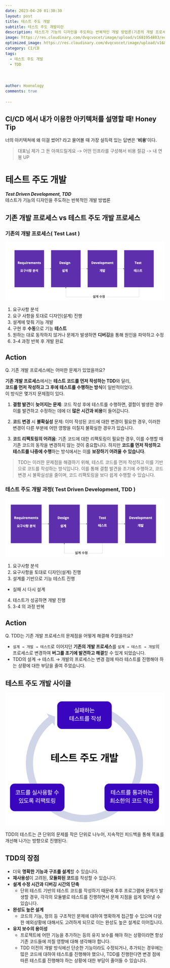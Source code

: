 ```yaml
---
date: 2023-04-20 01:30:30
layout: post
title: 테스트 주도 개발
subtitle: 테스트 주도 개발이란
description: 테스트가 기능의 디자인을 주도하는 반복적인 개발 방법론(기존의 개발 프로세스와의 차이)
image: https://res.cloudinary.com/dvqcvocet/image/upload/v1681954803/eoe0iiqoeiq9ghldrltc.png
optimized_image: https://res.cloudinary.com/dvqcvocet/image/upload/v1681954803/eoe0iiqoeiq9ghldrltc.png 
category: CI/CD
tags:
  - 테스트 주도 개발
  - TDD
  

  
author: Hoonology
comments: true

---
```


## CI/CD 에서 내가 이용한 아키텍처를 설명할 때! Honey Tip
너의 아키텍쳐에 왜 이걸 썼어? 라고 물어볼 때 가장 설득력 있는 답변은 '**비용**'이다.
> 대표님 제가 그 돈 아껴드릴게요 -> 어떤 인프라를 구성해서 비용 절감 -> 내 연봉 UP

# 테스트 주도 개발
***Test Driven Development, TDD***  
테스트가 기능의 디자인을 주도하는 반복적인 개발 방법론

## 기존 개발 프로세스 vs 테스트 주도 개발 프로세스

### 기존의 개발 프로세스( Test Last )

![dev](/assets/img/CICD/DEV.png)

1. 요구사항 분석
2. 요구 사항을 토대로 디자인(설계) 진행
3. 설계에 맞춰 기능 개발
4. 구현 후 **수동**으로 기능 **테스트**
5. 원하는 대로 동작하지 않거나 문제가 발생하면 **디버깅**을 통해 원인을 파악하고 수정
6. 3-4 과정 반복 후 개발 완료

## Action
Q. 기존 개발 프로세스에는 어떠한 문제가 있었을까요?  

**기존 개발 프로세스**에서는 **테스트 코드를 먼저 작성하는 TDD**와 달리,   
**코드를 먼저 작성하고 그 후에 테스트를 수행하는 방식**이 일반적이었다.  
이 방식은 몇가지 문제점이 있다.  



1. **결함 발견**이 **늦어지는 문제**: 코드 작성 후에 테스트를 수행하면, 결함이 발생한 경우 이를 발견하고 수정하는 데에 더 **많은 시간과 비용**이 들어갑니다.

2. **코드 변경** 시 **불확실성** 문제: 이미 작성된 코드에 대한 변경이 필요한 경우, 이러한 변경이 다른 부분에 어떤 영향을 미칠지 불확실한 경우가 있습니다.

3. **코드 리팩토링의 어려움**: 기존 코드에 대한 리팩토링이 필요한 경우, 이를 수행할 때 기존 코드의 동작을 변경하지 않는 것이 중요합니다. 하지만 **코드를 먼저 작성하고 테스트를 나중에 수행**하는 방식에서는 이를 **보장하기 어려울 수 있습니다**.



> TDD는 이러한 문제점을 해결하기 위해, 테스트 코드를 먼저 작성하고 이를 기반으로 코드를 작성하는 방식입니다. 이를 통해 결함 발견을 조기에 수행하고, 코드 변경 시 불확실성을 줄이며, 코드 리팩토링을 보다 쉽게 수행할 수 있습니다.


### 테스트 주도 개발 과정( Test Driven Development, TDD )

![dev](/assets/img/CICD/TDD.png)

1. 요구사항 분석
2. 요구사항을 토대로 디자인(설계) 진행
3. 설계를 기반으로 기능 테스트 진행
  - 실패 시 다시 설계
4. 테스트가 성공하면 개발 진행
5. 3-4 의 과정 반복 

## Action 
Q. TDD는 기존 개발 프로세스의 문제점을 어떻게 해결해 주었을까요?  

- ```설계 → 개발 → 테스트```로 이어지던 **기존의 개발 프로세스**를 ```설계 → 테스트 → 개발```의 프로세스로 변경하여 **버그를 조기에 발견하고 해결**할 수 있게 되었습니다.
- TDD의 설계 → 테스트 → 개발의 프로세스는 변경 점에 따라 테스트를 진행해야 하는 상황에 대한 부담을 줄여 주었습니다.

## 테스트 주도 개발 사이클
![cycle](/assets/img/CICD/cycle.png)

TDD의 테스트는 큰 단위의 문제를 작은 단위로 나누어, 지속적인 피드백을 통해 목표를 개선해 나가는 방향으로 진행된다.


## TDD의 장점
- 더욱 **명확한 기능과 구조를 설계**할 수 있습니다.
- **재사용성**이 고려된, **모듈화된 코드**를 작성할 수 있습니다.
- **설계 수정 시간과 디버깅 시간의 단축**
  - 단위 테스트 기반의 테스트 코드를 작성하기 때문에 추후 프로그램에 문제가 발생할 경우, 각각의 모듈별로 테스트를 진행하면서 문제 지점을 쉽게 찾아낼 수 있습니다.
- **완성도 높은 설계**
  - 코드의 기능, 정의 등 구조적인 문제에 대하여 명확하게 접근할 수 있으며 다양한 예외상황에 대해서도 고려하게 되므로 이는 완성도 높은 설계로 이어집니다.
- **유지 보수의 용이성**
  - 프로젝트에 어떤 기능을 추가하는 등의 유지 보수를 해야 하는 상황이라면 항상 기존 코드들에 끼칠 영향에 대해 생각해야 합니다.
  - TDD 이전의 개발 방식에선 단순한 기능이라도 수정되거나, 추가되는 경우에는 많은 코드에 대하여 테스트를 진행해야 했으나, TDD를 진행한다면 변경 점에 따른 테스트를 진행해야 하는 상황에 대한 부담이 줄어들 수 있습니다.

  